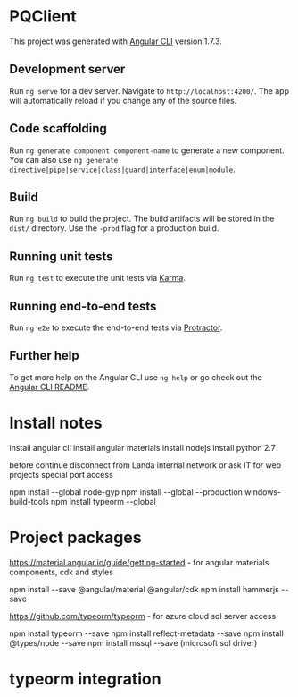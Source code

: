 # PQClient

This project was generated with [Angular CLI](https://github.com/angular/angular-cli) version 1.7.3.

## Development server

Run `ng serve` for a dev server. Navigate to `http://localhost:4200/`. The app will automatically reload if you change any of the source files.

## Code scaffolding

Run `ng generate component component-name` to generate a new component. You can also use `ng generate directive|pipe|service|class|guard|interface|enum|module`.

## Build

Run `ng build` to build the project. The build artifacts will be stored in the `dist/` directory. Use the `-prod` flag for a production build.

## Running unit tests

Run `ng test` to execute the unit tests via [Karma](https://karma-runner.github.io).

## Running end-to-end tests

Run `ng e2e` to execute the end-to-end tests via [Protractor](http://www.protractortest.org/).

## Further help

To get more help on the Angular CLI use `ng help` or go check out the [Angular CLI README](https://github.com/angular/angular-cli/blob/master/README.md).

# Install notes

install angular cli
install angular materials
install nodejs
install python 2.7

before continue disconnect from Landa internal network or ask IT for web projects special port access

npm install --global node-gyp
npm install --global --production windows-build-tools
npm install typeorm --global

# Project packages

https://material.angular.io/guide/getting-started - for angular materials components, cdk and styles

npm install --save @angular/material @angular/cdk
npm install hammerjs --save

https://github.com/typeorm/typeorm - for azure cloud sql server access

npm install typeorm --save
npm install reflect-metadata --save
npm install @types/node --save
npm install mssql --save (microsoft sql driver)

# typeorm integration




